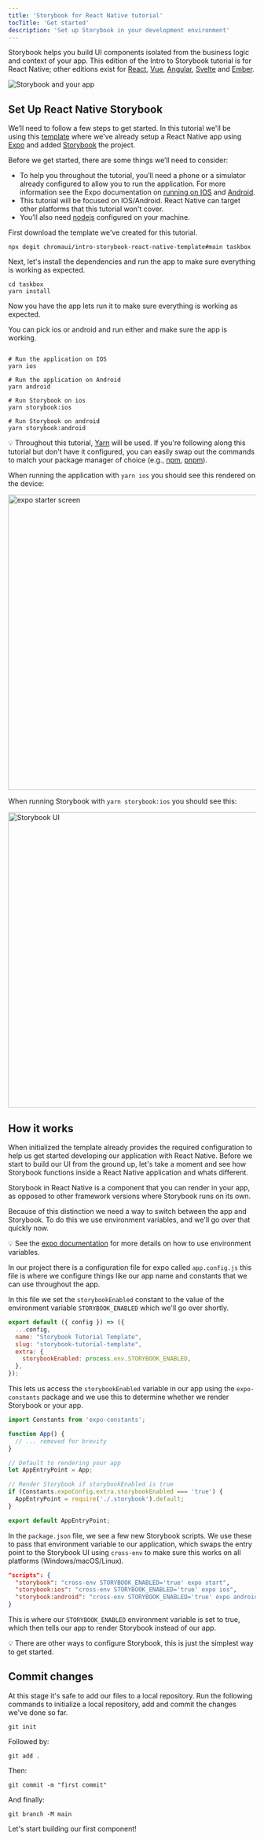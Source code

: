 ```yaml
---
title: 'Storybook for React Native tutorial'
tocTitle: 'Get started'
description: 'Set up Storybook in your development environment'
---
```


Storybook helps you build UI components isolated from the business logic and context of your app. This edition of the Intro to Storybook tutorial is for React Native; other editions exist for [React](https://storybook.js.org/tutorials/intro-to-storybook/react/en/get-started/), [Vue](https://storybook.js.org/tutorials/intro-to-storybook/vue/en/get-started), [Angular](https://storybook.js.org/tutorials/intro-to-storybook/angular/en/get-started), [Svelte](https://storybook.js.org/tutorials/intro-to-storybook/svelte/en/get-started) and [Ember](https://storybook.js.org/tutorials/intro-to-storybook/ember/en/get-started).

![Storybook and your app](/intro-to-storybook/storybook-relationship.jpg)

## Set Up React Native Storybook

We’ll need to follow a few steps to get started. In this tutorial we'll be using this [template](https://github.com/chromaui/intro-storybook-react-native-template) where we've already setup a React Native app using [Expo](https://expo.io/tools) and added [Storybook](https://storybook.js.org/) the project.

Before we get started, there are some things we’ll need to consider:

- To help you throughout the tutorial, you’ll need a phone or a simulator already configured to allow you to run the application. For more information see the Expo documentation on [running on IOS](https://docs.expo.dev/workflow/ios-simulator/) and [Android](https://docs.expo.dev/workflow/android-studio-emulator/).
- This tutorial will be focused on IOS/Android. React Native can target other platforms that this tutorial won't cover.
- You’ll also need [nodejs](https://nodejs.org/en/download/) configured on your machine.

First download the template we've created for this tutorial.

```shell
npx degit chromaui/intro-storybook-react-native-template#main taskbox
```

Next, let's install the dependencies and run the app to make sure everything is working as expected.

```shell
cd taskbox
yarn install
```

Now you have the app lets run it to make sure everything is working as expected.

You can pick ios or android and run either and make sure the app is working.

```shell:clipboard=false

# Run the application on IOS
yarn ios

# Run the application on Android
yarn android

# Run Storybook on ios
yarn storybook:ios

# Run Storybook on android
yarn storybook:android
```

<div class="aside">

💡 Throughout this tutorial, [Yarn](https://yarnpkg.com/) will be used. If you're following along this tutorial but don't have it configured, you can easily swap out the commands to match your package manager of choice (e.g., [npm](https://www.npmjs.com/), [pnpm](https://pnpm.io/)).

</div>

When running the application with `yarn ios` you should see this rendered on the device:

<img src="/intro-to-storybook/react-native-expo-getting-started.png" alt="expo starter screen" height="600">

When running Storybook with `yarn storybook:ios` you should see this:

<img src="/intro-to-storybook/react-native-hello-world.png" alt="Storybook UI" height="600">

## How it works

When initialized the template already provides the required configuration to help us get started developing our application with React Native. Before we start to build our UI from the ground up, let's take a moment and see how Storybook functions inside a React Native application and whats different.

Storybook in React Native is a component that you can render in your app, as opposed to other framework versions where Storybook runs on its own.

Because of this distinction we need a way to switch between the app and Storybook. To do this we use environment variables, and we'll go over that quickly now.

<div class="aside">
💡 See the <a href="https://docs.expo.dev/guides/environment-variables/">expo documentation</a> for more details on how to use environment variables.
</div>

In our project there is a configuration file for expo called `app.config.js` this file is where we configure things like our app name and constants that we can use throughout the app.

In this file we set the `storybookEnabled` constant to the value of the environment variable `STORYBOOK_ENABLED` which we'll go over shortly.

```js:title=app.config.js
export default ({ config }) => ({
  ...config,
  name: "Storybook Tutorial Template",
  slug: "storybook-tutorial-template",
  extra: {
    storybookEnabled: process.env.STORYBOOK_ENABLED,
  },
});
```

This lets us access the `storybookEnabled` variable in our app using the `expo-constants` package and we use this to determine whether we render Storybook or your app.

```jsx:title=App.js
import Constants from 'expo-constants';

function App() {
  // ... removed for brevity
}

// Default to rendering your app
let AppEntryPoint = App;

// Render Storybook if storybookEnabled is true
if (Constants.expoConfig.extra.storybookEnabled === 'true') {
  AppEntryPoint = require('./.storybook').default;
}

export default AppEntryPoint;
```

In the `package.json` file, we see a few new Storybook scripts. We use these to pass that environment variable to our application, which swaps the entry point to the Storybook UI using `cross-env` to make sure this works on all platforms (Windows/macOS/Linux).

```json:title=package.json
"scripts": {
  "storybook": "cross-env STORYBOOK_ENABLED='true' expo start",
  "storybook:ios": "cross-env STORYBOOK_ENABLED='true' expo ios",
  "storybook:android": "cross-env STORYBOOK_ENABLED='true' expo android"
}
```

This is where our `STORYBOOK_ENABLED` environment variable is set to true, which then tells our app to render Storybook instead of our app.

<div class="aside">
💡 There are other ways to configure Storybook, this is just the simplest way to get started.
</div>

## Commit changes

At this stage it's safe to add our files to a local repository. Run the following commands to initialize a local repository, add and commit the changes we've done so far.

```shell
git init
```

Followed by:

```shell
git add .
```

Then:

```shell
git commit -m "first commit"
```

And finally:

```shell
git branch -M main
```

Let's start building our first component!
